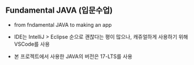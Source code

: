 ## Fundamental JAVA (입문수업)

- from fndamental JAVA to making an app

- IDE는 IntelliJ > Eclipse 순으로 괜찮다는 평이 많으나, 캐쥬얼하게 사용하기 위해 VSCode를 사용

- 본 프로젝트에서 사용한 JAVA의 버전은 17-LTS를 사용


